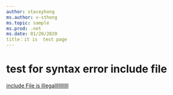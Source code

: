 ```yaml
---
author: staceyhong
ms.author: v-sthong
ms.topic: sample
ms.prod: .net
ms.date: 01/20/2020
title：it is  test page
---
```


# test for syntax error include file

[include File is Illegalllllllllll](./includes/formatError.md)
